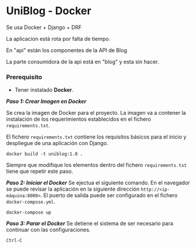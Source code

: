 UniBlog - Docker
================

Se usa Docker + Django + DRF

La aplicacion está rota por falta de tiempo.

En "api" están los componentes de la API de Blog

La parte consumidora de la api está en "blog" y esta sin hacer.

### Prerequisito

* Tener instalado **Docker**.


**_Paso 1: Crear Imagen en Docker_**

Se crea la imagen de Docker para el proyecto. La imagen va a contener la instalación de los requerimientos establecidos en el fichero `requirements.txt`.

El fichero `requirements.txt` contiene los requisitos básicos para el inicio y despliegue de una aplicación con Django.

```
docker build -t uniblog:1.0 .
```

Siempre que modifique los elementos dentro del fichero `requirements.txt` tiene que repetir este paso.


**_Paso 2: Iniciar el Docker_**
Se ejectua el siguiente comando. En el navegador se puede revisar la aplicación en la siguiente dirección `http://<ip-máquina:8000>`. El puerto de salida puede ser configurado en el fichero `docker-compose.yml`.
```
docker-compose up
```

**_Paso 3: Parar el Docker_**
Se detiene el sistema de ser necesario para continuar con las configuraciones.
```
Ctrl-C
```

